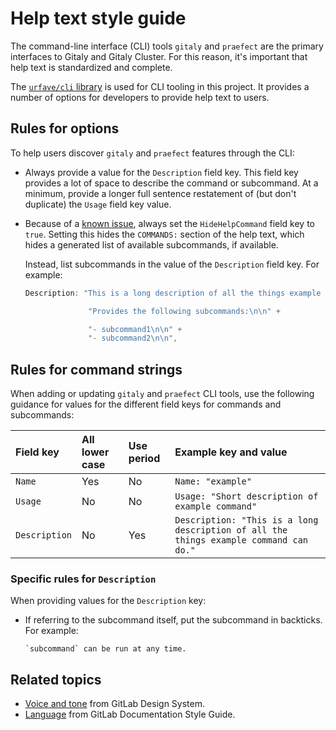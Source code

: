 # Help text style guide

The command-line interface (CLI) tools `gitaly` and `praefect` are the primary interfaces to Gitaly and Gitaly Cluster.
For this reason, it's important that help text is standardized and complete.

The [`urfave/cli` library](https://cli.urfave.org) is used for CLI tooling in this project. It provides a number of
options for developers to provide help text to users.

## Rules for options

To help users discover `gitaly` and `praefect` features through the CLI:

- Always provide a value for the `Description` field key. This field key provides a lot of space to describe the command
  or subcommand. At a minimum, provide a longer full sentence restatement of (but don't duplicate) the `Usage` field key
  value.
- Because of a [known issue](https://gitlab.com/gitlab-org/gitaly/-/issues/5350), always set the `HideHelpCommand`
  field key to `true`. Setting this hides the `COMMANDS:` section of the help text,
  which hides a generated list of available subcommands, if available.

  Instead, list subcommands in the value of the `Description` field key. For example:

  ```go
  Description: "This is a long description of all the things example command can do.\n\n" +

                "Provides the following subcommands:\n\n" +

                "- subcommand1\n\n" +
                "- subcommand2\n\n",
  ```

## Rules for command strings

When adding or updating `gitaly` and `praefect` CLI tools, use the following guidance for values for the different field
keys for commands and subcommands:

| Field key     | All lower case | Use period | Example key and value                                                                 |
|:--------------|:---------------|:-----------|:--------------------------------------------------------------------------------------|
| `Name`        | Yes            | No         | `Name: "example"`                                                                     |
| `Usage`       | No             | No         | `Usage: "Short description of example command"`                                       |
| `Description` | No             | Yes        | `Description: "This is a long description of all the things example command can do."` |

### Specific rules for `Description`

When providing values for the `Description` key:

- If referring to the subcommand itself, put the subcommand in backticks. For example:

  ```plaintext
  `subcommand` can be run at any time.
  ```

## Related topics

- [Voice and tone](https://design.gitlab.com/content/voice-and-tone) from GitLab Design System.
- [Language](https://docs.gitlab.com/ee/development/documentation/styleguide/index.html#language) from GitLab
  Documentation Style Guide.
